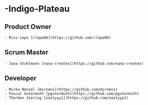 # -Indigo-Plateau

## Product Owner
	- Rico Lepa [rlepa96](https://github.com/rlepa96)
## Scrum Master
	- Jana Stuhlmann [nana-creates](https://github.com/nana-creates)
## Developer
	- Mirko Nenzel [mirnenz](https://github.com/mirnenz)
	- Pascal Gutermuth [pgutermuth](https://github.com/pgutermuth)
	- Thorben Siering [nastyyy1](https://github.com/nastyyy1)
